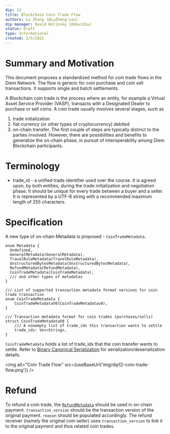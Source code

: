 ```yaml
---
dip: 12
title: Blockchain Coin Trade Flow
authors: Lu Zhang (@LuZhang-Lou)
dip manager: David Wolinsky (@davidiw)
status: Draft
type: Informational
created: 3/5/2021
---
```

# Summary and Motivation
This document proposes a standardized method for coin trade flows in the Diem Network. The flow is generic for coin purchase and coin sell transactions. It supports single and batch settlements.

A Blockchain coin trade is the process where an entity, for example a Virtual Asset Service Provider (VASP), transacts with a Designated Dealer to purchase or sell coins. A coin trade usually involves several stages, such as
  1. trade initialization
  2. fiat currency (or other types of cryptocurrency) debited
  3. on-chain transfer.
 The first couple of steps are typically distinct to the parties involved. However, there are possibilities and benefits to generalize the on-chain phase, in pursuit of interoperability among Diem Blockchain participants.

# Terminology
* trade_id - a unified trade identifier used over the course. It is agreed upon, by both entities, during the trade initialization and negotiation phase. It should be unique for every trade between a buyer and a seller. It is represented by a UTF-8 string with a recommended maximum length of 255 characters.

# Specification
A new type of on-chain Metadata is proposed - `CoinTradeMetadata`.

```
enum Metadata {
  Undefined,
  GeneralMetadata(GeneralMetadata),
  TravelRuleMetadata(TravelRuleMetadata),
  UnstructuredBytesMetadata(UnstructuredBytesMetadata),
  RefundMetadata(RefundMetadata),
  CoinTradeMetadata(CoinTradeMetadata),
  /// and other types of metadatas
}

/// List of supported transaction metadata format versions for coin trade transaction
enum CoinTradeMetadata {
    CoinTradeMetadataV0(CoinTradeMetadatav0),
}

/// Transaction metadata format for coin trades (purchases/sells)
struct CoinTradeMetadataV0 {
    /// A nonempty list of trade_ids this transaction wants to settle
    trade_ids: Vec<String>,
}
```

`CoinTradeMetadata` holds a list of trade_ids that the coin transfer wants to settle. Refer to [Binary Canonical Serialization](https://github.com/diem/bcs#binary-canonical-serialization-bcs) for serialization/deserialization details.

<img alt="Coin Trade Flow" src={useBaseUrl('img/dip12-coin-trade-flow.png')} />

# Refund

To refund a coin trade, the [`RefundMetadata`](https://github.com/diem/dip/blob/master/dips/dip-4.md#refunds) should be used in on-chain payment. `transaction_version` should be the transaction version of the original payment. `reason` should be populated accordingly. The refund receiver (namely the original coin seller)  uses `transaction_version` to link it to the original payment and thus related coin trades.
